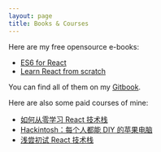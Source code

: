 ```yaml
---
layout: page
title: Books & Courses
---
```


Here are my free opensource e-books:

* [ES6 for React](https://discountry.gitbooks.io/es6-for-react/content/)
* [Learn React from scratch](https://discountry.gitbooks.io/learn-react-from-scratch/content/)

You can find all of them on my [Gitbook](https://www.gitbook.com/@discountry/).

Here are also some paid courses of mine:

* [如何从零学习 React 技术栈](http://gitbook.cn/gitchat/column/59ae12fdbc511269a95f9616)
* [Hackintosh：每个人都能 DIY 的苹果电脑](http://gitbook.cn/gitchat/activity/59e46f4b2db6961373ef147b)
* [浅尝初试 React 技术栈](http://gitbook.cn/gitchat/activity/595dcdb4a1976c1fe07e6920)
